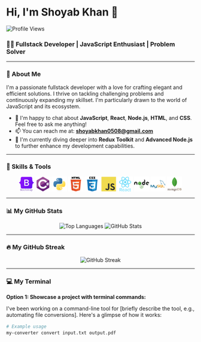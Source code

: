 # Hi, I'm Shoyab Khan 👋

![Profile Views](https://komarev.com/ghpvc/?username=mrshoya05&label=Profile%20views&color=0e75b6&style=flat)

### 👨‍💻 Fullstack Developer | JavaScript Enthusiast | Problem Solver

---

### 🌱 About Me

I'm a passionate fullstack developer with a love for crafting elegant and efficient solutions.  I thrive on tackling challenging problems and continuously expanding my skillset.  I'm particularly drawn to the world of JavaScript and its ecosystem.

- 💬 I'm happy to chat about **JavaScript**, **React**, **Node.js**, **HTML**, and **CSS**.  Feel free to ask me anything!
- 📫 You can reach me at: **shoyabkhan0508@gmail.com**
- 🌱 I'm currently diving deeper into **Redux Toolkit** and **Advanced Node.js** to further enhance my development capabilities.

---

### 🚀 Skills & Tools

<p align="center">
  <img src="https://raw.githubusercontent.com/devicons/devicon/master/icons/bootstrap/bootstrap-original-wordmark.svg" alt="Bootstrap" width="40" height="40" title="Bootstrap"/>
  <img src="https://raw.githubusercontent.com/devicons/devicon/master/icons/csharp/csharp-original.svg" alt="C#" width="40" height="40" title="C#"/>
  <img src="https://raw.githubusercontent.com/devicons/devicon/master/icons/python/python-original.svg" alt="Python" width="40" height="40" title="Python"/>
  <img src="https://raw.githubusercontent.com/devicons/devicon/master/icons/html5/html5-original-wordmark.svg" alt="HTML5" width="40" height="40" title="HTML5"/>
  <img src="https://raw.githubusercontent.com/devicons/devicon/master/icons/css3/css3-original-wordmark.svg" alt="CSS3" width="40" height="40" title="CSS3"/>
  <img src="https://raw.githubusercontent.com/devicons/devicon/master/icons/javascript/javascript-original.svg" alt="JavaScript" width="40" height="40" title="JavaScript"/>
  <img src="https://raw.githubusercontent.com/devicons/devicon/master/icons/react/react-original-wordmark.svg" alt="React" width="40" height="40" title="React"/>
  <img src="https://raw.githubusercontent.com/devicons/devicon/master/icons/nodejs/nodejs-original-wordmark.svg" alt="Node.js" width="40" height="40" title="Node.js"/>
  <img src="https://raw.githubusercontent.com/devicons/devicon/master/icons/mysql/mysql-original-wordmark.svg" alt="MySQL" width="40" height="40" title="MySQL"/>
  <img src="https://raw.githubusercontent.com/devicons/devicon/master/icons/mongodb/mongodb-original-wordmark.svg" alt="MongoDB" width="40" height="40" title="MongoDB"/>
</p>

---

### 📊 My GitHub Stats

<p align="center">
  <img src="https://github-readme-stats.vercel.app/api/top-langs/?username=mrshoya05&show_icons=true&locale=en&layout=compact&theme=dracula" alt="Top Languages" />
  <img src="https://github-readme-stats.vercel.app/api/?username=mrshoya05&show_icons=true&locale=en&theme=dracula" alt="GitHub Stats" />
</p>

---

### 🔥 My GitHub Streak

<p align="center">
  <img src="https://github-readme-streak-stats.herokuapp.com/?user=mrshoya05&theme=dracula" alt="GitHub Streak" />
</p>

---

### 💻 My Terminal

**Option 1: Showcase a project with terminal commands:**

I've been working on a command-line tool for [briefly describe the tool, e.g., automating file conversions].  Here's a glimpse of how it works:

```bash
# Example usage
my-converter convert input.txt output.pdf
